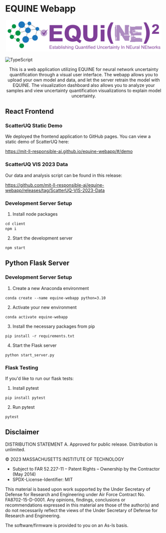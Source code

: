 # EQUINE Webapp

<p align="center">
  <img width="500" src="client/public/EQUI(NE)^2_Full_Logo.svg">
</p>

![TypeScript](https://badgen.net/badge/-/TypeScript/blue?icon=typescript&label)
<p align="center">
  This is a web application utilizing EQUINE for neural network uncertainty quantification through a visual user interface. The webapp allows you to upload your own model and data, and let the server retrain the model with EQUINE. The visualization dashboard also allows you to analyze your samples and view uncertainty quantification visualizations to explain model uncertainty.
</p>

## React Frontend

### ScatterUQ Static Demo
We deployed the frontend application to GitHub pages. You can view a static demo of ScatterUQ here:

https://mit-ll-responsible-ai.github.io/equine-webapp/#/demo

### ScatterUQ VIS 2023 Data
Our data and analysis script can be found in this release:

https://github.com/mit-ll-responsible-ai/equine-webapp/releases/tag/ScatterUQ-VIS-2023-Data

### Development Server Setup
1. Install node packages
```
cd client
npm i
```

2. Start the development server
```
npm start
```


## Python Flask Server

### Development Server Setup
1. Create a new Anaconda environment
```
conda create --name equine-webapp python=3.10
```

2. Activate your new environment
```
conda activate equine-webapp
```

3. Install the necessary packages from pip
```
pip install -r requirements.txt
```

4. Start the Flask server
```
python start_server.py
```

### Flask Testing
If you'd like to run our flask tests:
1. Install pytest
```
pip install pytest
```

2. Run pytest
```
pytest
```

## Disclaimer

DISTRIBUTION STATEMENT A. Approved for public release. Distribution is unlimited.

© 2023 MASSACHUSETTS INSTITUTE OF TECHNOLOGY

- Subject to FAR 52.227-11 – Patent Rights – Ownership by the Contractor (May 2014)
- SPDX-License-Identifier: MIT

This material is based upon work supported by the Under Secretary of Defense for Research and Engineering under Air Force Contract No. FA8702-15-D-0001. Any opinions, findings, conclusions or recommendations expressed in this material are those of the author(s) and do not necessarily reflect the views of the Under Secretary of Defense for Research and Engineering.

The software/firmware is provided to you on an As-Is basis.
